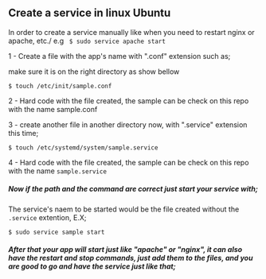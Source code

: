 ## Create a service in linux Ubuntu


In order to create a service manually like when you need to restart nginx or apache, etc./
e.g ``` $ sudo service apache start```

1 - Create a file with the app's name with ".conf" extension such as;

make sure it is on the right directory as show bellow

```
$ touch /etc/init/sample.conf
```
2 - Hard code with the file created, the sample can be check on this repo with the name sample.conf

3 - create another file in another directory now, with ".service" extension this time;

```
$ touch /etc/systemd/system/sample.service
```

4 - Hard code with the file created, the sample can be check on this repo with the name `sample.service`


##### Now if the path and the command are correct just start your service with;

The service's naem to be started would be the file created without the `.service` extention, E.X; 

``` 
$ sudo service sample start
```

##### After that your app will start just like "apache" or "nginx", it can also have the restart and stop commands, just add them to the files, and you are good to go and have the service just like that;

